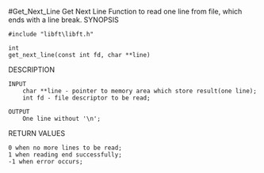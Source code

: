 #Get_Next_Line
	Get Next Line
 	Function to read one line from file, which ends with a line break.
SYNOPSIS

	#include "libft\libft.h"
 
	int
	get_next_line(const int fd, char **line)
 
DESCRIPTION

	INPUT
		char **line - pointer to memory area which store result(one line);
		int fd - file descriptor to be read;
		
	OUTPUT
		One line without '\n';
	
RETURN VALUES

	0 when no more lines to be read;
	1 when reading end successfully;
	-1 when error occurs;
